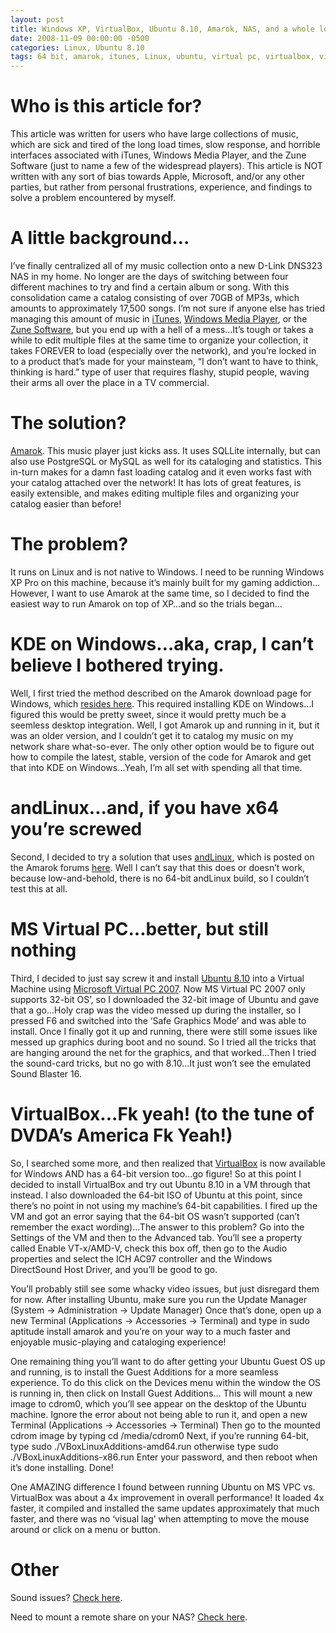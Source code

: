 ```yaml
---
layout: post
title: Windows XP, VirtualBox, Ubuntu 8.10, Amarok, NAS, and a whole lotta music.
date: 2008-11-09 00:00:00 -0500
categories: Linux, Ubuntu 8.10
tags: 64 bit, amarok, itunes, Linux, ubuntu, virtual pc, virtualbox, virtualization, windows media player, windows xp, x64, zune
---
```

# Who is this article for?

This article was written for users who have large collections of music, which are sick and tired of the long load times, slow response, and horrible interfaces associated with iTunes, Windows Media Player, and the Zune Software (just to name a few of the widespread players). This article is NOT written with any sort of bias towards Apple, Microsoft, and/or any other parties, but rather from personal frustrations, experience, and findings to solve a problem encountered by myself.

# A little background…

I’ve finally centralized all of my music collection onto a new D-Link DNS323 NAS in my home. No longer are the days of switching between four different machines to try and find a certain album or song. With this consolidation came a catalog consisting of over 70GB of MP3s, which amounts to approximately 17,500 songs. I’m not sure if anyone else has tried managing this amount of music in [iTunes](http://www.apple.com/itunes/), [Windows Media Player](http://www.microsoft.com/windows/windowsmedia/default.mspx), or the [Zune Software](http://www.zune.net/en-us/products/zunesoftware/), but you end up with a hell of a mess…It’s tough or takes a while to edit multiple files at the same time to organize your collection, it takes FOREVER to load (especially over the network), and you’re locked in to a product that’s made for your mainsteam, “I don’t want to have to think, thinking is hard.” type of user that requires flashy, stupid people, waving their arms all over the place in a TV commercial.

# The solution?

[Amarok](http://amarok.kde.org/). This music player just kicks ass. It uses SQLLite internally, but can also use PostgreSQL or MySQL as well for its cataloging and statistics. This in-turn makes for a damn fast loading catalog and it even works fast with your catalog attached over the network! It has lots of great features, is easily extensible, and makes editing multiple files and organizing your catalog easier than before!

# The problem?

It runs on Linux and is not native to Windows. I need to be running Windows XP Pro on this machine, because it’s mainly built for my gaming addiction…However, I want to use Amarok at the same time, so I decided to find the easiest way to run Amarok on top of XP…and so the trials began…

# KDE on Windows…aka, crap, I can’t believe I bothered trying.

Well, I first tried the method described on the Amarok download page for Windows, which [resides here](http://amarok.kde.org/wiki/Download:Windows). This required installing KDE on Windows…I figured this would be pretty sweet, since it would pretty much be a seemless desktop integration. Well, I got Amarok up and running in it, but it was an older version, and I couldn’t get it to catalog my music on my network share what-so-ever. The only other option would be to figure out how to compile the latest, stable, version of the code for Amarok and get that into KDE on Windows…Yeah, I’m all set with spending all that time.

# andLinux...and, if you have x64 you’re screwed

Second, I decided to try a solution that uses [andLinux](http://www.andlinux.org/), which is posted on the Amarok forums [here](http://amarok.kde.org/forum/index.php/topic,15735.0.html). Well I can’t say that this does or doesn’t work, because low-and-behold, there is no 64-bit andLinux build, so I couldn’t test this at all.

# MS Virtual PC...better, but still nothing

Third, I decided to just say screw it and install [Ubuntu 8.10](http://www.ubuntu.com/) into a Virtual Machine using [Microsoft Virtual PC 2007](http://en.wikipedia.org/wiki/Microsoft_Virtual_PC). Now MS Virtual PC 2007 only supports 32-bit OS’, so I downloaded the 32-bit image of Ubuntu and gave that a go…Holy crap was the video messed up during the installer, so I pressed F6 and switched into the ‘Safe Graphics Mode’ and was able to install. Once I finally got it up and running, there were still some issues like messed up graphics during boot and no sound. So I tried all the tricks that are hanging around the net for the graphics, and that worked…Then I tried the sound-card tricks, but no go with 8.10…It just won’t see the emulated Sound Blaster 16.

# VirtualBox...F**k yeah! (to the tune of DVDA’s America F**k Yeah!)

So, I searched some more, and then realized that [VirtualBox](http://www.virtualbox.org/) is now available for Windows AND has a 64-bit version too…go figure! So at this point I decided to install VirtualBox and try out Ubuntu 8.10 in a VM through that instead. I also downloaded the 64-bit ISO of Ubuntu at this point, since there’s no point in not using my machine’s 64-bit capabilities. I fired up the VM and got an error saying that the 64-bit OS wasn’t supported (can’t remember the exact wording)…The answer to this problem? Go into the Settings of the VM and then to the Advanced tab. You’ll see a property called Enable VT-x/AMD-V, check this box off, then go to the Audio properties and select the ICH AC97 controller and the Windows DirectSound Host Driver, and you’ll be good to go.

You’ll probably still see some whacky video issues, but just disregard them for now. After installing Ubuntu, make sure you run the Update Manager (System -> Administration -> Update Manager) Once that’s done, open up a new Terminal (Applications -> Accessories -> Terminal) and type in sudo aptitude install amarok and you’re on your way to a much faster and enjoyable music-playing and cataloging experience!

One remaining thing you’ll want to do after getting your Ubuntu Guest OS up and running, is to install the Guest Additions for a more seamless experience. To do this click on the Devices menu within the window the OS is running in, then click on Install Guest Additions… This will mount a new image to cdrom0, which you’ll see appear on the desktop of the Ubuntu machine. Ignore the error about not being able to run it, and open a new Terminal (Applications -> Accessories -> Terminal) Then go to the mounted cdrom image by typing cd /media/cdrom0 Next, if you’re running 64-bit, type sudo ./VBoxLinuxAdditions-amd64.run otherwise type sudo ./VBoxLinuxAdditions-x86.run Enter your password, and then reboot when it’s done installing. Done!

One AMAZING difference I found between running Ubuntu on MS VPC vs. VirtualBox was about a 4x improvement in overall performance! It loaded 4x faster, it compiled and installed the same updates approximately that much faster, and there was no ‘visual lag’ when attempting to move the mouse around or click on a menu or button.

# Other

Sound issues? [Check here](http://ubuntuforums.org/showthread.php?t=866965).

Need to mount a remote share on your NAS? [Check here](https://help.ubuntu.com/community/MountWindowsSharesPermanently).
